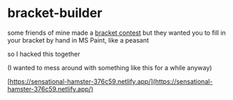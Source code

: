 # bracket-builder

some friends of mine made a [bracket contest](https://recsys-madness.com/) but they wanted you to fill in your bracket by hand in MS Paint, like a peasant

so I hacked this together

(I wanted to mess around with something like this for a while anyway)

[https://sensational-hamster-376c59.netlify.app/](https://sensational-hamster-376c59.netlify.app/)
